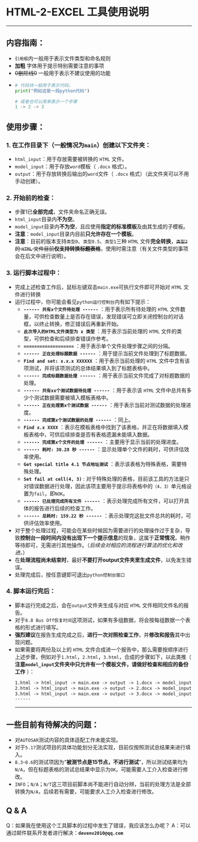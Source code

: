 # HTML-2-EXCEL 工具使用说明
---
## 内容指南：
- `引用框`内一般用于表示文件类型和命名规则
- **加粗** 字体用于提示特别需要注意的事项
- ~~0删除线0~~ 一般用于表示不建议使用的功能
- ```python
  # 代码块一般用于表示代码。
  print("例如这是一段python代码")

  # 或者也可以用来表示一个步骤
  1 -> 2 -> 3 
  ```
## 使用步骤：
###  1. 在工作目录下（一般情况为`main`）创建以下文件夹：
- `html_input`：用于存放需要被转换的 `HTML` 文件。
- `model_input`：用于存放`word`模板（ `.docx` 格式）。
- `output`：用于存放转换后输出的`word`文件（ `.docx` 格式）（此文件夹可以不用手动创建）。
### 2. 开始前的检查：
- 步骤1已**全部完成**，文件夹命名正确无误。
- `html_input`目录内**不为空**。
- `model_input`目录内**不为空**，且应使用**指定的标准模板**及由其生成的子模板。
- **注意**：`model_input`目录内目前**只允许存在一个模板**。
- **注意**：目前的版本支持`类型0`、`类型0.5`、`类型1`三种 `HTML` 文件**完全转换**，~~`类型2`的 `HTML` 文件目前**仅支持转换标题表格**~~，使用时需注意（有关文件类型的事项会在后文中进行说明）。
### 3. 运行脚本过程中：
- 完成上述检查工作后，鼠标左键双击`main.exe`可执行文件即可开始对 `HTML` 文件进行转换
- 运行过程中，你可能会看见`python运行控制台`内有如下提示：
  - **`------ 共有x个文件待处理 ------`** ：用于表示所有待处理的 `HTML` 文件数量，可供检查数量上是否存在错误，发现错误可立即关闭控制台的对话框，以终止转换，修正错误后再重新开始。
  - **`此次导入的HTML文件类型为 x 类型`** ：用于表示当前处理的 `HTML` 文件的类型，可供检查和后续排查错误作参考。
  - **`===================`** ：用于表示单个文件处理步骤之间的分隔。
  - **`------ 正在处理标题数据 ------`** ：用于提示当前文件处理到了标题数据。
  - **`Find and set: x.x.x XXXXXX`** ：用于表示当前处理的 `HTML` 文件中含有该项测试，并将该项测试的总体结果填入到了标题表格中。
  - **`------ 完成标题数据处理 ------`** ：用于表示当前文件完成了对标题数据的处理。
  - **`------ 共有xx个测试数据待处理 ------`** ：用于表示该 `HTML` 文件中总共有多少个测试数据需要被填入模板表格中。
  - **`------ 正在处理第x个测试数据 ------`** ：用于表示当前对测试数据的处理进度。
  - **`------ 完成第x个测试数据的处理 ------`** ：同上。
  - **`Find x.x XXXX`** ：表示在模板表格中找到了该表格，并正在将数据填入模板表格中，可供后续排查是否有表格遗漏未能填入数据。
  - **`------ 完成第x个文件的处理 ------`** ：主要用于显示当前的处理进度。
  - **`------ 耗时: 30.28 秒 ------`** ：显示处理单个文件的耗时，可供评估效率使用。
  - **`Get special title 4.1 节点地址测试`** ：表示该表格为特殊表格，需要特殊处理。
  - **`Set fail at cell(4, 3)`** : 对于特殊处理的表格，目前该工具的方法是只对错误数据进行处理，因此该项主要用于提示将表格中的`（4，3）`单元格设置为`fail`，即`NOK`。
  - **`------ 已处理完成所有文件 ------`** ：表示处理完成所有文件，可以打开具体的报告进行后续的检查工作。
  - **`------ 总耗时: 159.22 秒 ------`** ：表示处理完这批文件总共的耗时，可供评估效率使用。
- 对于整个处理过程，可能会在某些时候因为需要进行的处理操作过于复杂，导致**控制台一段时间内没有出现下一个提示信息**的现象，这属于**正常情况**，稍作等待即可，无需进行其他操作。（*后续会对相应的流程进行算法的优化和改进。*）
- 在**处理流程尚未结束时**，最好**不要打开output文件夹里生成文件**，以免发生错误。
- 处理完成后，按任意键即可退出`python控制台窗口`
### 4. 脚本运行完后：
- 脚本运行完成之后，会在`output`文件夹生成与对应 `HTML` 文件相同文件名的报告。
- 对于`8.8 Bus Off恢复时间`这项测试，如果有多组数据，将会按每组数据一个表格的形式进行填写。
- **强烈建议**在报告生成完成之后，**进行一次对照检查工作**，并**修改和报告**其中出现问题。
- 如果需要将两份及以上的 `HTML` 文件合成进一个报告中，那么需要按顺序进行上述步骤，例如对于`1.html`，`2.html`，`3.html`，合成的步骤如下，以此类推（ **注意`model_input`文件夹中只允许有一个模板文件，请做好检查和相应的备份工作** ）：
  ```markdown
  1.html -> html_input -> main.exe -> output -> 1.docx -> model_input
  2.html -> html_input -> main.exe -> output -> 2.docx -> model_input
  3.html -> html_input -> main.exe -> output -> 3.docx -> model_input
  ······
  ```
  ---
## 一些目前有待解决的问题：
- 对`AUTOSAR`测试内容的具体适配工作未能实现。
- 对于`5.17`测试项目的具体功能划分无法实现，目前仅按照测试总结果来进行填入。
- `8.3`-`8.6`的测试项因为“**被测节点是15节点，不进行测试**”，所以测试结果均为`N/A`，但在标题表格的测试总结果中显示为`OK`，可能需要人工介入检查进行修改。
- `INFO`；`N/A`；`N/T`这三项目前脚本尚不能进行自动分辨，当前的处理方法是全部转换为`N/A`，后续若有需要，可能要求人工介入检查进行修改。
  
## Q & A
Q：如果我在使用这个工具脚本的过程中发生了错误，我应该怎么办呢？
A：可以通过邮件联系开发者进行解决：**`devenv2010@qq.com`**
